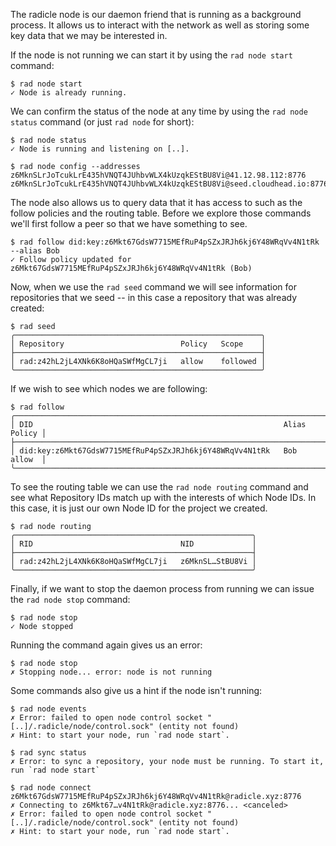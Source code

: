The radicle node is our daemon friend that is running as a background
process. It allows us to interact with the network as well as storing
some key data that we may be interested in.

If the node is not running we can start it by using the `rad node
start` command:

```
$ rad node start
✓ Node is already running.
```

We can confirm the status of the node at any time by using the `rad
node status` command (or just `rad node` for short):

```
$ rad node status
✓ Node is running and listening on [..].
```

```
$ rad node config --addresses
z6MknSLrJoTcukLrE435hVNQT4JUhbvWLX4kUzqkEStBU8Vi@41.12.98.112:8776
z6MknSLrJoTcukLrE435hVNQT4JUhbvWLX4kUzqkEStBU8Vi@seed.cloudhead.io:8776
```

The node also allows us to query data that it has access to such as
the follow policies and the routing table. Before we explore
those commands we'll first follow a peer so that we have something to
see.

```
$ rad follow did:key:z6Mkt67GdsW7715MEfRuP4pSZxJRJh6kj6Y48WRqVv4N1tRk --alias Bob
✓ Follow policy updated for z6Mkt67GdsW7715MEfRuP4pSZxJRJh6kj6Y48WRqVv4N1tRk (Bob)
```

Now, when we use the `rad seed` command we will see
information for repositories that we seed -- in this case a
repository that was already created:

```
$ rad seed
╭───────────────────────────────────────────────────────╮
│ Repository                          Policy   Scope    │
├───────────────────────────────────────────────────────┤
│ rad:z42hL2jL4XNk6K8oHQaSWfMgCL7ji   allow    followed │
╰───────────────────────────────────────────────────────╯
```

If we wish to see which nodes we are following:

```
$ rad follow
╭───────────────────────────────────────────────────────────────────────────╮
│ DID                                                        Alias   Policy │
├───────────────────────────────────────────────────────────────────────────┤
│ did:key:z6Mkt67GdsW7715MEfRuP4pSZxJRJh6kj6Y48WRqVv4N1tRk   Bob     allow  │
╰───────────────────────────────────────────────────────────────────────────╯
```

To see the routing table we can use the `rad node routing` command and
see what Repository IDs match up with the interests of which Node
IDs. In this case, it is just our own Node ID for the project we
created.

```
$ rad node routing
╭─────────────────────────────────────────────────────╮
│ RID                                 NID             │
├─────────────────────────────────────────────────────┤
│ rad:z42hL2jL4XNk6K8oHQaSWfMgCL7ji   z6MknSL…StBU8Vi │
╰─────────────────────────────────────────────────────╯
```

Finally, if we want to stop the daemon process from running we can
issue the `rad node stop` command:

```
$ rad node stop
✓ Node stopped
```

Running the command again gives us an error:

```
$ rad node stop
✗ Stopping node... error: node is not running
```

Some commands also give us a hint if the node isn't running:

``` (fail)
$ rad node events
✗ Error: failed to open node control socket "[..]/.radicle/node/control.sock" (entity not found)
✗ Hint: to start your node, run `rad node start`.
```
``` (fail)
$ rad sync status
✗ Error: to sync a repository, your node must be running. To start it, run `rad node start`
```
``` (fail)
$ rad node connect z6Mkt67GdsW7715MEfRuP4pSZxJRJh6kj6Y48WRqVv4N1tRk@radicle.xyz:8776
✗ Connecting to z6Mkt67…v4N1tRk@radicle.xyz:8776... <canceled>
✗ Error: failed to open node control socket "[..]/.radicle/node/control.sock" (entity not found)
✗ Hint: to start your node, run `rad node start`.
```
